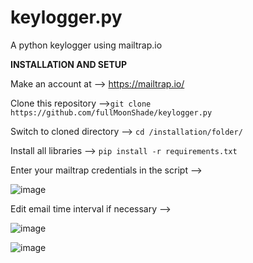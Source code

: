 # keylogger.py
A python keylogger using mailtrap.io

**__INSTALLATION AND SETUP__**


Make an account at --> https://mailtrap.io/

Clone this repository -->```git clone https://github.com/fullMoonShade/keylogger.py```


Switch to cloned directory --> ```cd /installation/folder/```


Install all libraries --> ```pip install -r requirements.txt```

Enter your mailtrap credentials in the script --> 

![image](https://github.com/user-attachments/assets/c2e0251a-e8b6-41d9-9abc-38a6f3923954)

Edit email time interval if necessary --> 

![image](https://github.com/user-attachments/assets/3a85637d-8ae0-4850-bb4e-8132197e80d6)


![image](https://github.com/user-attachments/assets/57b7ae2b-f132-4ad4-a367-efc9ad3ef5cf)
